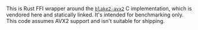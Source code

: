 This is Rust FFI wrapper around the
[`blake2-avx2`](https://github.com/sneves/blake2-avx2) C implementation,
which is vendored here and statically linked. It's intended for
benchmarking only. This code assumes AVX2 support and isn't suitable for
shipping.
